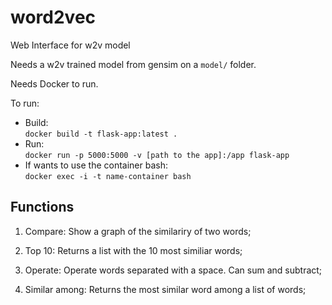 # word2vec

Web Interface for w2v model

Needs a w2v trained model from gensim on a `model/` folder.

Needs Docker to run.

To run:

* Build:</br>
`docker build -t flask-app:latest .`
* Run:</br>
`docker run -p 5000:5000 -v [path to the app]:/app flask-app`
* If wants to use the container bash:</br>
`docker exec -i -t name-container bash`

## Functions

1) Compare: Show a graph of the similariry of two words;

2) Top 10: Returns a list with the 10 most similiar words;

3) Operate: Operate words separated with a space. Can sum and subtract;

4) Similar among: Returns the most similar word among a list of words;
